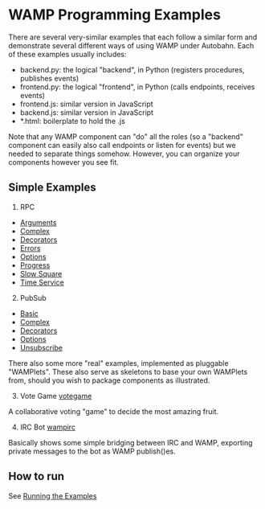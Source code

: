 # WAMP Programming Examples

There are several very-similar examples that each follow a similar form and demonstrate several different ways of using WAMP under Autobahn. Each of these examples usually includes:

- backend.py: the logical "backend", in Python (registers procedures, publishes events)
- frontend.py: the logical "frontend", in Python (calls endpoints, receives events)
- frontend.js: similar version in JavaScript
- backend.js: similar version in JavaScript
- *.html: boilerplate to hold the .js

Note that any WAMP component can "do" all the roles (so a "backend" component can easily also call endpoints or listen for events) but we needed to separate things somehow. However, you can organize your components however you see fit.


## Simple Examples

1. RPC
  * [Arguments](rpc/arguments)
  * [Complex](rpc/complex)
  * [Decorators](rpc/decorators)
  * [Errors](rpc/errors)
  * [Options](rpc/options)
  * [Progress](rpc/progress)
  * [Slow Square](rpc/slowsquare)
  * [Time Service](rpc/timeservice)

2. PubSub
  * [Basic](pubsub/basic)
  * [Complex](pubsub/complex)
  * [Decorators](pubsub/decorators)
  * [Options](pubsub/options)
  * [Unsubscribe](pubsub/unsubscribe)

There also some more "real" examples, implemented as pluggable "WAMPlets". These also serve as skeletons to base your own WAMPlets from, should you wish to package components as illustrated.

3. Vote Game [votegame](wamplet/votegame)

A collaborative voting "game" to decide the most amazing fruit.

4. IRC Bot [wampirc](wamplet/wampirc)

Basically shows some simple bridging between IRC and WAMP, exporting private messages to the bot as WAMP publish()es.


## How to run

See [Running the Examples](../../running-the-examples.md)

